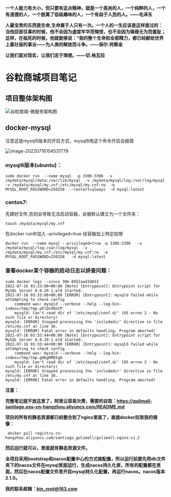**一个人能力有大小，但只要有这点精神，就是一个高尚的人，一个纯粹的人，一个有道德的人，一个脱离了低级趣味的人，一个有益于人民的人。——毛泽东**

**人最宝贵的东西是生命,生命属于人只有一次。一个人的一生应该是这样度过的：当他回首往事的时候，他不会因为虚度年华而悔恨，也不会因为碌碌无为而羞耻；这样，在临死的时候，他就能够说：“我的整个生命和全部精力，都已经献给世界上最壮丽的事业——为人类的解放而斗争。——保尔.柯察金**

**让我们面对现实，让我们忠于理想。——切.格瓦拉**

# 谷粒商城项目笔记

## 项目整体架构图

![谷粒商城-微服务架构图](https://gulimall-santiago.oss-cn-hangzhou.aliyuncs.com/typroa_img/谷粒商城-微服务架构图.jpg)

## docker-mysql

注意这是mysql5版本的开启方式，mysql8用这个命令开启会报错

![image-20220716104531779](https://gulimall-santiago.oss-cn-hangzhou.aliyuncs.com/typroa_img/image-20220716104531779.png)

### mysql8版本(ubuntu)：

~~~shell
sudo docker run  --name mysql  -p 3306:3306  -v /mydata/mysql/data:/var/lib/mysql  -v /mydata/mysql/log:/var/log/mysql  -v /mydata/mysql/my.cnf:/etc/mysql/my.cnf:rw  -e MYSQL_ROOT_PASSWORD=250258  --restart=always  -d mysql:latest

~~~

### centos7:

先建好文件,否则会导致无法启动容器，会被默认建立为一个文件夹：

~~~shell
touch /mydata/mysql/my.cnf
~~~

在docker run中加入 –privileged=true 给容器加上特定权限

~~~shell
docker run  --name mysql --privileged=true -p 3306:3306   -v /mydata/mysql/log:/var/log/mysql  -v /mydata/mysql/my.cnf:/etc/mysql/my.cnf:rw  -e MYSQL_ROOT_PASSWORD=250258   -d mysql:latest
~~~

### 查看docker某个容器的启动日志以排查问题：

~~~shell
sudo docker logs --since 30m 0952aad3d653
2022-07-16 03:33:06+00:00 [Note] [Entrypoint]: Entrypoint script for MySQL Server 8.0.29-1.el8 started.
2022-07-16 03:33:06+00:00 [ERROR] [Entrypoint]: mysqld failed while attempting to check config
	command was: mysqld --verbose --help --log-bin-index=/tmp/tmp.pFlQvdOoCP
	mysqld: Can't read dir of '/etc/mysql/conf.d/' (OS errno 2 - No such file or directory)
mysqld: [ERROR] Stopped processing the 'includedir' directive in file /etc/my.cnf at line 36.
mysqld: [ERROR] Fatal error in defaults handling. Program aborted!
2022-07-16 03:33:44+00:00 [Note] [Entrypoint]: Entrypoint script for MySQL Server 8.0.29-1.el8 started.
2022-07-16 03:33:44+00:00 [ERROR] [Entrypoint]: mysqld failed while attempting to check config
	command was: mysqld --verbose --help --log-bin-index=/tmp/tmp.g0bgHMQ5gA
	mysqld: Can't read dir of '/etc/mysql/conf.d/' (OS errno 2 - No such file or directory)
mysqld: [ERROR] Stopped processing the 'includedir' directive in file /etc/my.cnf at line 36.
mysqld: [ERROR] Fatal error in defaults handling. Program aborted!

~~~



**注意：**

**完整笔记就不放这里了，阿里云容易欠费，需要的自取：https://gulimall-santiago.oss-cn-hangzhou.aliyuncs.com/README.md**

**项目的所有的静态资源都已经整合到了nginx里面了，直接docker拉取我的镜像：**

```shell
 docker pull registry.cn-hangzhou.aliyuncs.com/santiago_gulimall/gulimall-nginx:v1.2
```

**然后运行就可以，里面就有静态资源文件。**

**全项目采用bootstrap和nacos配置中心的方式做配置，所以运行前要先将db文件夹下的nacos文件在mysql里面运行，生成nacos持久化表，所有的配置都在里面，然后在nacos配置文件里开启mysql持久化配置，再运行nacos。nacos版本2.1.0。**

**我的联系邮箱：bin_root@163.com**

